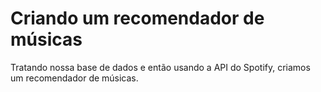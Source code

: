# Criando um recomendador de músicas
Tratando nossa base de dados e então usando a API do Spotify, criamos um recomendador de músicas.
